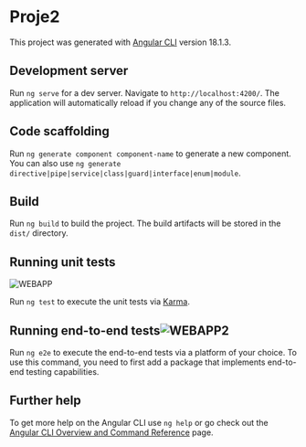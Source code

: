 # Proje2

This project was generated with [Angular CLI](https://github.com/angular/angular-cli) version 18.1.3.

## Development server

Run `ng serve` for a dev server. Navigate to `http://localhost:4200/`. The application will automatically reload if you change any of the source files.

## Code scaffolding

Run `ng generate component component-name` to generate a new component. You can also use `ng generate directive|pipe|service|class|guard|interface|enum|module`.

## Build

Run `ng build` to build the project. The build artifacts will be stored in the `dist/` directory.

## Running unit tests
![WEBAPP](https://github.com/user-attachments/assets/1063caea-c4d1-4749-aff5-492372a05b14)

Run `ng test` to execute the unit tests via [Karma](https://karma-runner.github.io).

## Running end-to-end tests![WEBAPP2](https://github.com/user-attachments/assets/f0daf462-da6a-467e-b4aa-359b70a98667)


Run `ng e2e` to execute the end-to-end tests via a platform of your choice. To use this command, you need to first add a package that implements end-to-end testing capabilities.

## Further help

To get more help on the Angular CLI use `ng help` or go check out the [Angular CLI Overview and Command Reference](https://angular.dev/tools/cli) page.
